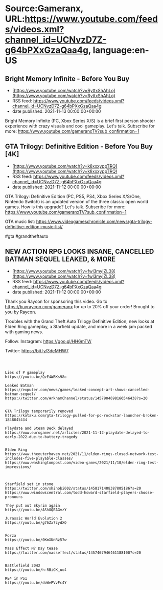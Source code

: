 # Source:Gameranx, URL:https://www.youtube.com/feeds/videos.xml?channel_id=UCNvzD7Z-g64bPXxGzaQaa4g, language:en-US

## Bright Memory Infinite - Before You Buy
 - [https://www.youtube.com/watch?v=RyttxShAhLo](https://www.youtube.com/watch?v=RyttxShAhLo)
 - RSS feed: https://www.youtube.com/feeds/videos.xml?channel_id=UCNvzD7Z-g64bPXxGzaQaa4g
 - date published: 2021-11-13 00:00:00+00:00

Bright Memory Infinite (PC, Xbox Series X/S) is a brief first person shooter experience with crazy visuals and cool gameplay. Let's talk.
Subscribe for more: https://www.youtube.com/gameranxTV?sub_confirmation=1

## GTA Trilogy: Definitive Edition - Before You Buy [4K]
 - [https://www.youtube.com/watch?v=k8xxxyppTRQ](https://www.youtube.com/watch?v=k8xxxyppTRQ)
 - RSS feed: https://www.youtube.com/feeds/videos.xml?channel_id=UCNvzD7Z-g64bPXxGzaQaa4g
 - date published: 2021-11-12 00:00:00+00:00

GTA Trilogy: Definitive Edition (PC, PS5, PS4, Xbox Series X/S/One, Nintendo Switch) is an updated version of the three classic open world games. How is this upgrade? Let's talk.
Subscribe for more: https://www.youtube.com/gameranxTV?sub_confirmation=1

GTA music list: https://www.videogameschronicle.com/news/gta-trilogy-definitive-edition-music-list/

#gta #grandtheftauto

## NEW ACTION RPG LOOKS INSANE, CANCELLED BATMAN SEQUEL LEAKED, & MORE
 - [https://www.youtube.com/watch?v=fwl3mylZL38](https://www.youtube.com/watch?v=fwl3mylZL38)
 - RSS feed: https://www.youtube.com/feeds/videos.xml?channel_id=UCNvzD7Z-g64bPXxGzaQaa4g
 - date published: 2021-11-12 00:00:00+00:00

Thank you Raycon for sponsoring this video. Go to https://buyraycon.com/gameranx for up to 20% off your order! Brought to you by Raycon.

Troubles with the Grand Theft Auto Trilogy Definitive Edition, new looks at Elden Ring gameplay, a Starfield update, and more in a week jam packed with gaming news.


Follow:
 Instagram: https://goo.gl/HH6mTW​​​​​​​

Twitter: https://bit.ly/3deMHW7​​​​​​​




 ~~~~STORIES~~~~



Lies of P gameplay
https://youtu.be/QzE4WBKs98o

Leaked Batman
https://exputer.com/news/games/leaked-concept-art-shows-cancelled-batman-sequel/
https://twitter.com/ArkhamChannel/status/1457904698166546438?s=20


GTA Trilogy temporarily removed
https://kotaku.com/gta-trilogy-pulled-for-pc-rockstar-launcher-broken-1848045434

Playdate and Steam Deck delayed
https://www.eurogamer.net/articles/2021-11-12-playdate-delayed-to-early-2022-due-to-battery-tragedy


Elden Ring 
https://www.theouterhaven.net/2021/11/elden-rings-closed-network-test-includes-five-playable-classes/
https://www.washingtonpost.com/video-games/2021/11/10/elden-ring-test-impressions/



Starfield set in stone
https://twitter.com/shinobi602/status/1458171408387805186?s=20
https://www.windowscentral.com/todd-howard-starfield-players-choose-pronouns

They put out Skyrim again 
https://youtu.be/AShOQEAGvzY

Jurassic World Evolution 2
https://youtu.be/g76Zx7zydXQ


Forza
https://youtu.be/0KmXUnRz57w

Mass Effect N7 Day tease 
https://twitter.com/masseffect/status/1457467946461188100?s=20


Battlefield 2042
https://youtu.be/h-RBiCK_uo4

RE4 in PS1
https://youtu.be/doWePVvFc4Y


